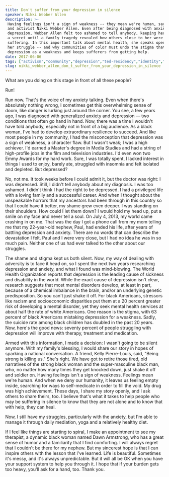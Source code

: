 ```yaml
---
title: Don't suffer from your depression in silence
speaker: Nikki Webber Allen
description: >-
 Having feelings isn't a sign of weakness -- they mean we're human, says producer
 and activist Nikki Webber Allen. Even after being diagnosed with anxiety and
 depression, Webber Allen felt too ashamed to tell anybody, keeping her condition
 a secret until a family tragedy revealed how others close to her were also
 suffering. In this important talk about mental health, she speaks openly about
 her struggle -- and why communities of color must undo the stigma that misreads
 depression as a weakness and keeps sufferers from getting help.
date: 2017-06-06
tags: ["activism","community","depression","ted-residency","identity","illness","personal-growth","race","social-change","mental-health"]
slug: nikki_webber_allen_don_t_suffer_from_your_depression_in_silence
---
```


What are you doing on this stage in front of all these people?

Run!

Run now. That's the voice of my anxiety talking. Even when there's absolutely nothing
wrong, I sometimes get this overwhelming sense of doom, like danger is lurking just around
the corner. You see, a few years ago, I was diagnosed with generalized anxiety and
depression — two conditions that often go hand in hand. Now, there was a time I wouldn't
have told anybody, especially not in front of a big audience. As a black woman, I've had
to develop extraordinary resilience to succeed. And like most people in my community, I
had the misconception that depression was a sign of weakness, a character flaw. But I
wasn't weak; I was a high achiever. I'd earned a Master's degree in Media Studies and had
a string of high-profile jobs in the film and television industries. I'd even won two Emmy
Awards for my hard work. Sure, I was totally spent, I lacked interest in things I used to
enjoy, barely ate, struggled with insomnia and felt isolated and depleted. But
depressed?

No, not me. It took weeks before I could admit it, but the doctor was right: I was
depressed. Still, I didn't tell anybody about my diagnosis. I was too ashamed. I didn't
think I had the right to be depressed. I had a privileged life with a loving family and a
successful career. And when I thought about the unspeakable horrors that my ancestors had
been through in this country so that I could have it better, my shame grew even deeper. I
was standing on their shoulders. How could I let them down? I would hold my head up, put a
smile on my face and never tell a soul. On July 4, 2013, my world came crashing in on me.
That was the day I got a phone call from my mom telling me that my 22-year-old nephew,
Paul, had ended his life, after years of battling depression and anxiety. There are no
words that can describe the devastation I felt. Paul and I were very close, but I had no
idea he was in so much pain. Neither one of us had ever talked to the other about our
struggles.

The shame and stigma kept us both silent. Now, my way of dealing with adversity is to face
it head on, so I spent the next two years researching depression and anxiety, and what I
found was mind-blowing. The World Health Organization reports that depression is the
leading cause of sickness and disability in the world. While the exact cause of depression
isn't clear, research suggests that most mental disorders develop, at least in part,
because of a chemical imbalance in the brain, and/or an underlying genetic predisposition.
So you can't just shake it off. For black Americans, stressors like racism and
socioeconomic disparities put them at a 20 percent greater risk of developing a mental
disorder, yet they seek mental health services at about half the rate of white Americans.
One reason is the stigma, with 63 percent of black Americans mistaking depression for a
weakness. Sadly, the suicide rate among black children has doubled in the past 20
years. Now, here's the good news: seventy percent of people struggling with depression will
improve with therapy, treatment and medication.

Armed with this information, I made a decision: I wasn't going to be silent anymore. With
my family's blessing, I would share our story in hopes of sparking a national
conversation. A friend, Kelly Pierre-Louis, said, "Being strong is killing us." She's
right. We have got to retire those tired, old narratives of the strong black woman and the
super-masculine black man, who, no matter how many times they get knocked down, just shake
it off and soldier on. Having feelings isn't a sign of weakness. Feelings mean we're
human. And when we deny our humanity, it leaves us feeling empty inside, searching for
ways to self-medicate in order to fill the void. My drug was high achievement. These days,
I share my story openly, and I ask others to share theirs, too. I believe that's what it
takes to help people who may be suffering in silence to know that they are not alone and
to know that with help, they can heal.

Now, I still have my struggles, particularly with the anxiety, but I'm able to manage it
through daily mediation, yoga and a relatively healthy diet.

If I feel like things are starting to spiral, I make an appointment to see my therapist, a
dynamic black woman named Dawn Armstrong, who has a great sense of humor and a familiarity
that I find comforting. I will always regret that I couldn't be there for my nephew. But
my sincerest hope is that I can inspire others with the lesson that I've learned. Life is
beautiful. Sometimes it's messy, and it's always unpredictable. But it will all be OK when
you have your support system to help you through it. I hope that if your burden gets too
heavy, you'll ask for a hand, too. Thank you.

<!--
ad_duration=3.33
comment_count=56
event="TED Residency"
external_start_time=0
has_talk_citation=1
intro_duration=11.82
is_subtitle_required="False"
is_talk_featured="True"
language="en"
language_swap="False"
native_language="en"
number_of_related_talks=6
number_of_speakers=1
number_of_subtitled_videos=34
number_of_tags=10
number_of_talk_download_languages=36
number_of_talk_more_resources=1
number_of_talk_recommendations=3
number_of_talks_take_actions=2
post_ad_duration=0.83
published_timestamp="2017-10-05 14:59:04"
recording_date="2017-06-06"
speaker_description="Multimedia producer"
speaker_is_published=1
speaker_name="Nikki Webber Allen"
talk_name="Don't suffer from your depression in silence"
talk_recommendations_blurb="Further reading curated by Nikki Webber Allen"
talks_tags=["activism","community","depression","ted-residency","identity","illness","personal-growth","race","social-change","mental-health"]
url_audio="https://download.ted.com/talks/NikkiWebberAllen_2017S.mp3?apikey=acme-roadrunner"
url_photo_speaker="https://pe.tedcdn.com/images/ted/d732508fcf7955c5bf75a54c8dd27ff0992e8f40_254x191.jpg"
url_photo_talk="https://s3.amazonaws.com/talkstar-photos/uploads/c8838f5a-8c36-41e6-ab47-8bb41204e17e/NikkiWebberAllen_2017S-embed.jpg"
url_webpage="https://www.ted.com/talks/nikki_webber_allen_don_t_suffer_from_your_depression_in_silence"
video_type_name="TED Stage Talk"
-->